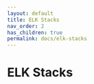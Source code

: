 ```yaml
---
layout: default
title: ELK Stacks
nav_order: 2
has_children: true
permalink: docs/elk-stacks
---
```


# ELK Stacks


